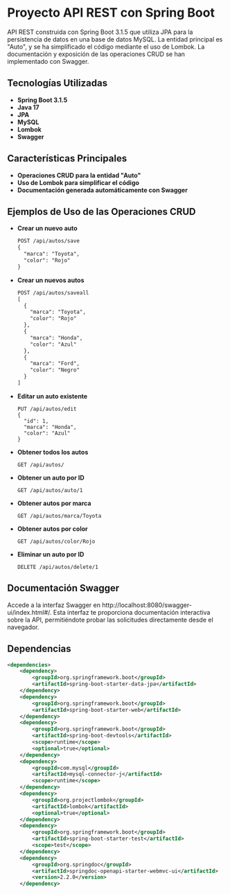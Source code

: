 # Proyecto API REST con Spring Boot

API REST construida con Spring Boot 3.1.5 que utiliza JPA para la persistencia de datos en una base de datos MySQL. La entidad principal es "Auto", y se ha simplificado el código mediante el uso de Lombok. La documentación y exposición de las operaciones CRUD se han implementado con Swagger.

## Tecnologías Utilizadas

- **Spring Boot 3.1.5**
- **Java 17**
- **JPA**
- **MySQL**
- **Lombok**
- **Swagger**
  
## Características Principales
- **Operaciones CRUD para la entidad "Auto"**
- **Uso de Lombok para simplificar el código**
- **Documentación generada automáticamente con Swagger**

## Ejemplos de Uso de las Operaciones CRUD

- **Crear un nuevo auto**
  ```xml
  POST /api/autos/save
  {
    "marca": "Toyota",
    "color": "Rojo"
  }
  ```
- **Crear un nuevos autos**
  ```xml
  POST /api/autos/saveall
  [
    {
      "marca": "Toyota",
      "color": "Rojo"
    },
    {
      "marca": "Honda",
      "color": "Azul"
    },
    {
      "marca": "Ford",
      "color": "Negro"
    }
  ]
  ```
- **Editar un auto existente**
  ```
  PUT /api/autos/edit
  {
    "id": 1,
    "marca": "Honda",
    "color": "Azul"
  }
  ```
- **Obtener todos los autos**
  ```
  GET /api/autos/
  ```
- **Obtener un auto por ID**
  ```
  GET /api/autos/auto/1
  ```
- **Obtener autos por marca**
  ```
  GET /api/autos/marca/Toyota
  ```
- **Obtener autos por color**
  ```
  GET /api/autos/color/Rojo
  ```
- **Eliminar un auto por ID**
  ```
  DELETE /api/autos/delete/1
  ```

## Documentación Swagger

Accede a la interfaz Swagger en http://localhost:8080/swagger-ui/index.html#/. Esta interfaz te proporciona documentación interactiva sobre la API, permitiéndote probar las solicitudes directamente desde el navegador.

## Dependencias
```xml
<dependencies>
    <dependency>
        <groupId>org.springframework.boot</groupId>
        <artifactId>spring-boot-starter-data-jpa</artifactId>
    </dependency>
    <dependency>
        <groupId>org.springframework.boot</groupId>
        <artifactId>spring-boot-starter-web</artifactId>
    </dependency>
    <dependency>
        <groupId>org.springframework.boot</groupId>
        <artifactId>spring-boot-devtools</artifactId>
        <scope>runtime</scope>
        <optional>true</optional>
    </dependency>
    <dependency>
        <groupId>com.mysql</groupId>
        <artifactId>mysql-connector-j</artifactId>
        <scope>runtime</scope>
    </dependency>
    <dependency>
        <groupId>org.projectlombok</groupId>
        <artifactId>lombok</artifactId>
        <optional>true</optional>
    </dependency>
    <dependency>
        <groupId>org.springframework.boot</groupId>
        <artifactId>spring-boot-starter-test</artifactId>
        <scope>test</scope>
    </dependency>
    <dependency>
        <groupId>org.springdoc</groupId>
        <artifactId>springdoc-openapi-starter-webmvc-ui</artifactId>
        <version>2.2.0</version>
    </dependency>
```

</dependencies>

